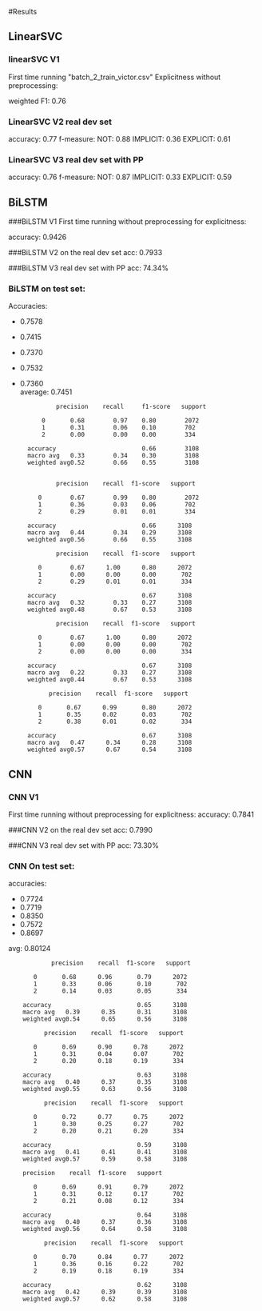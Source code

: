 #Results

## LinearSVC
### linearSVC V1
First time running "batch_2_train_victor.csv" Explicitness without preprocessing:

weighted F1: 0.76

### LinearSVC V2 real dev set
accuracy: 0.77
f-measure: 
NOT: 0.88
IMPLICIT: 0.36
EXPLICIT: 0.61

### LinearSVC V3 real dev set with PP
accuracy: 0.76
f-measure: 
NOT: 0.87
IMPLICIT: 0.33
EXPLICIT: 0.59


## BiLSTM

###BiLSTM V1
First time running without preprocessing for explicitness:

accuracy: 0.9426

###BiLSTM V2 on the real dev set
acc: 0.7933

###BiLSTM V3 real dev set with PP
acc:  74.34%

### BiLSTM on test set:
Accuracies:
- 0.7578
- 0.7415
- 0.7370
- 0.7532
- 0.7360 \
average: 0.7451

                precision    recall     f1-score   support

            0       0.68        0.97    0.80        2072
            1       0.31        0.06    0.10        702
            2       0.00        0.00    0.00        334
            
        accuracy                        0.66        3108
        macro avg   0.33        0.34    0.30        3108
        weighted avg0.52        0.66    0.55        3108


                precision    recall  f1-score   support

           0        0.67        0.99    0.80        2072
           1        0.36        0.03    0.06        702
           2        0.29        0.01    0.01        334

        accuracy                        0.66      3108
        macro avg   0.44        0.34    0.29      3108
        weighted avg0.56        0.66    0.55      3108

                precision    recall  f1-score   support

           0        0.67      1.00      0.80      2072
           1        0.00      0.00      0.00       702
           2        0.29      0.01      0.01       334

        accuracy                        0.67      3108
        macro avg   0.32        0.33    0.27      3108
        weighted avg0.48        0.67    0.53      3108

                precision    recall  f1-score   support

           0        0.67      1.00      0.80      2072
           1        0.00      0.00      0.00       702
           2        0.00      0.00      0.00       334

        accuracy                        0.67      3108
        macro avg   0.22        0.33    0.27      3108
        weighted avg0.44        0.67    0.53      3108

              precision    recall  f1-score   support

           0       0.67      0.99       0.80      2072
           1       0.35      0.02       0.03       702
           2       0.38      0.01       0.02       334

        accuracy                        0.67      3108
        macro avg   0.47      0.34      0.28      3108
        weighted avg0.57      0.67      0.54      3108
## CNN 

### CNN V1
First time running without preprocessing for explicitness:
accuracy: 0.7841

###CNN V2 on the real dev set
acc: 0.7990

###CNN V3 real dev set with PP
acc: 73.30%

### CNN On test set:
accuracies:
- 0.7724
- 0.7719
- 0.8350
- 0.7572
- 0.8697

avg: 0.80124

                precision    recall  f1-score   support

           0       0.68      0.96       0.79      2072
           1       0.33      0.06       0.10       702
           2       0.14      0.03       0.05       334

        accuracy                        0.65      3108
        macro avg   0.39      0.35      0.31      3108
        weighted avg0.54      0.65      0.56      3108

              precision    recall  f1-score   support

           0       0.69      0.90      0.78      2072
           1       0.31      0.04      0.07       702
           2       0.20      0.18      0.19       334

        accuracy                        0.63      3108
        macro avg   0.40      0.37      0.35      3108
        weighted avg0.55      0.63      0.56      3108

              precision    recall  f1-score   support

           0       0.72      0.77      0.75      2072
           1       0.30      0.25      0.27       702
           2       0.20      0.21      0.20       334

        accuracy                        0.59      3108
        macro avg   0.41      0.41      0.41      3108
        weighted avg0.57      0.59      0.58      3108

        precision    recall  f1-score   support

           0       0.69      0.91      0.79      2072
           1       0.31      0.12      0.17       702
           2       0.21      0.08      0.12       334

        accuracy                        0.64      3108
        macro avg   0.40      0.37      0.36      3108
        weighted avg0.56      0.64      0.58      3108

              precision    recall  f1-score   support

           0       0.70      0.84      0.77      2072
           1       0.36      0.16      0.22       702
           2       0.19      0.18      0.19       334

        accuracy                        0.62      3108
        macro avg   0.42      0.39      0.39      3108
        weighted avg0.57      0.62      0.58      3108
 

